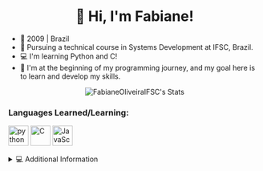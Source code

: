 <h1 align="center">👋 Hi, I'm Fabiane! </h1>

* 🌟 2009 | Brazil  
* 🎒 Pursuing a technical course in Systems Development at IFSC, Brazil.  
* 💻 I'm learning Python and C!  
* 🔧 I'm at the beginning of my programming journey, and my goal here is to learn and develop my skills.

<p align="center">
  <img src="https://github-readme-stats.vercel.app/api?username=FabianeOliveiraIFSC&show_icons=true&theme=midnight-purple&icon_color=E2322B&title_color=e2322b&hide=prs,issues&count_private=true&card_width=400" alt="FabianeOliveiraIFSC's Stats" />
</p>


### Languages Learned/Learning:
<div style="display: inline_block">
  <img align="center" alt="python" height ="40" width= "40" src="https://cdn.jsdelivr.net/gh/devicons/devicon@latest/icons/python/python-original.svg"/>
  <img align="center" alt="C" height ="40" width= "40" src="https://cdn.jsdelivr.net/gh/devicons/devicon@latest/icons/c/c-original.svg"/>
  <img align="center" alt="JavaScript" height ="40" width= "40" src="https://cdn.jsdelivr.net/gh/devicons/devicon@latest/icons/c/c-original.svg"/>
</div><br/>

<details>
   <summary>💻 Additional Information</summary>
  
    -I have a keen interest in Artificial Intelligence.
    -Always eager to learn new programming languages 
</details>

